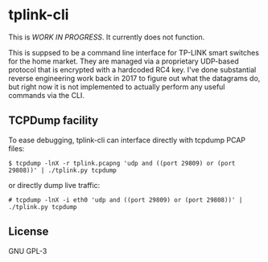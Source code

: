 # tplink-cli
This is *WORK IN PROGRESS*. It currently does not function.

This is suppsed to be a command line interface for TP-LINK smart switches for
the home market. They are managed via a proprietary UDP-based protocol that is
encrypted with a hardcoded RC4 key. I've done substantial reverse engineering
work back in 2017 to figure out what the datagrams do, but right now it is not
implemented to actually perform any useful commands via the CLI.

## TCPDump facility
To ease debugging, tplink-cli can interface directly with tcpdump PCAP files:

```
$ tcpdump -lnX -r tplink.pcapng 'udp and ((port 29809) or (port 29808))' | ./tplink.py tcpdump
```

or directly dump live traffic:

```
# tcpdump -lnX -i eth0 'udp and ((port 29809) or (port 29808))' | ./tplink.py tcpdump
```

## License
GNU GPL-3
